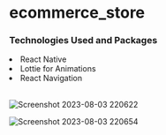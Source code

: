 # ecommerce_store
<h3> Technologies Used and Packages </h3>
<li> React Native </li>
<li> Lottie for Animations </li>
<li> React Navigation </li>

<br/>

![Screenshot 2023-08-03 220622](https://github.com/edakaraman/ecommerce_store/assets/95571155/9376b0f6-c9e9-4b4d-a24e-ae1588b1afed)



![Screenshot 2023-08-03 220654](https://github.com/edakaraman/ecommerce_store/assets/95571155/ee020aac-612d-4509-a8e2-b3be8f348bac)
 


 
